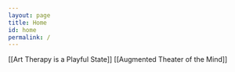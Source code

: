 ```yaml
---
layout: page
title: Home
id: home
permalink: /
---
```


[[Art Therapy is a Playful State]]
[[Augmented Theater of the Mind]]

